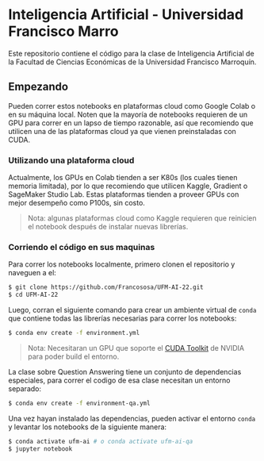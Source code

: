# Inteligencia Artificial - Universidad Francisco Marro

Este repositorio contiene el código para la clase de Inteligencia Artificial de la Facultad de Ciencias Económicas de la Universidad Francisco Marroquín.

## Empezando

Pueden correr estos notebooks en plataformas cloud como Google Colab o en su máquina local. Noten que la mayoría de notebooks requieren de un GPU para correr en un lapso de tiempo razonable, así que recomiendo que utilicen una de las plataformas cloud ya que vienen preinstaladas con CUDA.

### Utilizando una plataforma cloud

Actualmente, los GPUs en Colab tienden a ser K80s (los cuales tienen memoria limitada), por lo que recomiendo que utilicen Kaggle, Gradient o SageMaker Studio Lab. Estas plataformas tienden a proveer GPUs con mejor desempeño como P100s, sin costo.

> Nota: algunas plataformas cloud como Kaggle requieren que reinicien el notebook después de instalar nuevas librerías.

### Corriendo el código en sus maquinas

Para correr los notebooks localmente, primero clonen el repositorio y naveguen a el:

```bash
$ git clone https://github.com/Francososa/UFM-AI-22.git
$ cd UFM-AI-22
```

Luego, corran el siguiente comando para crear un ambiente virtual de `conda` que contiene todas las librerías necesarias para correr los notebooks:

```bash
$ conda env create -f environment.yml
```

> Nota: Necesitaran un GPU que soporte el [CUDA Toolkit](https://developer.nvidia.com/cuda-toolkit) de NVIDIA para poder build el entorno.

La clase sobre Question Answering tiene un conjunto de dependencias especiales, para correr el codigo de esa clase necesitan un entorno separado:

```bash
$ conda env create -f environment-qa.yml
```

Una vez hayan instalado las dependencias, pueden activar el entorno `conda` y levantar los notebooks de la siguiente manera:

```bash
$ conda activate ufm-ai # o conda activate ufm-ai-qa
$ jupyter notebook
```
